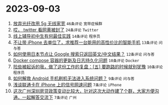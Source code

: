 # 2023-09-03

1. [放弃光纤改用 5g 无线家宽](https://www.v2ex.com/t/970460) `46条评论` `宽带症候群`
1. [哎， twitter 看网黄被封了](https://www.v2ex.com/t/970467) `24条评论` `Twitter`
1. [线上辅导初中生有何最佳实践](https://www.v2ex.com/t/970470) `14条评论` `程序员`
1. [不让带 iPhone 去单位了，求推荐一台能用的高性价比的智能手机](https://www.v2ex.com/t/970495) `13条评论` `问与答`
1. [如何使用日本节点让 Google 搜索只返回英文/中文结果？](https://www.v2ex.com/t/970489) `12条评论` `问与答`
1. [Docker compose 容器的更新及日志持久化问题](https://www.v2ex.com/t/970468) `10条评论` `Docker`
1. [险些被起诉的我，做了这份工作的复盘：[五] 要跑路的时候就别犹豫](https://www.v2ex.com/t/970464) `10条评论` `程序员`
1. [如何解救 Android 手机刷机无法进入系统问题？](https://www.v2ex.com/t/970462) `9条评论` `问与答`
1. [浅谈联通卡在 iPhone 上的信号网速问题](https://www.v2ex.com/t/970490) `7条评论` `iPhone`
1. [这次广州深圳房贷政策变动比较大，针对这次大动作建了个群，大家方便沟通，一起解答交流下](https://www.v2ex.com/t/970463) `7条评论` `广州`
